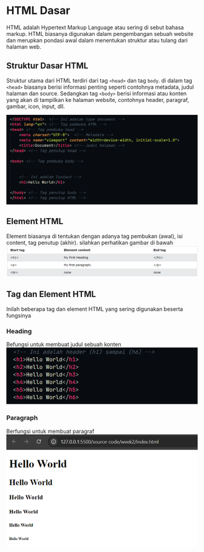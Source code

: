 # HTML Dasar
HTML adalah Hypertext Markup Language atau sering di sebut bahasa markup. HTML biasanya digunakan dalam pengembangan sebuah website dan merupkan pondasi awal dalam menentukan struktur atau tulang dari halaman web.


## Struktur Dasar HTML 
Struktur utama dari HTML terdiri dari tag `<head>` dan tag `body`. di dalam tag `<head>` biasanya berisi informasi penting seperti contohnya metadata, judul halaman dan source. Sedangkan tag `<body>` berisi informasi atau konten yang akan di tampilkan ke halaman website, contohnya header, paragraf, gambar, icon, input, dll. 

<img src="img/img-1.png"/>

## Element HTML
Element biasanya di tentukan dengan adanya tag pembukan (awal), isi content, tag penutup (akhir). silahkan perhatikan gambar di bawah
<img src="img/img-2.png"/>


## Tag dan Element HTML
Inilah beberapa tag dan element HTML yang sering digunakan beserta fungsinya

### Heading
Befungsi untuk membuat judul sebuah konten <br>
<img src="img/img-3.png"/>

### Paragraph
Berfungsi untuk membuat paragraf <br>
<img src="img/img-4.png"/>


